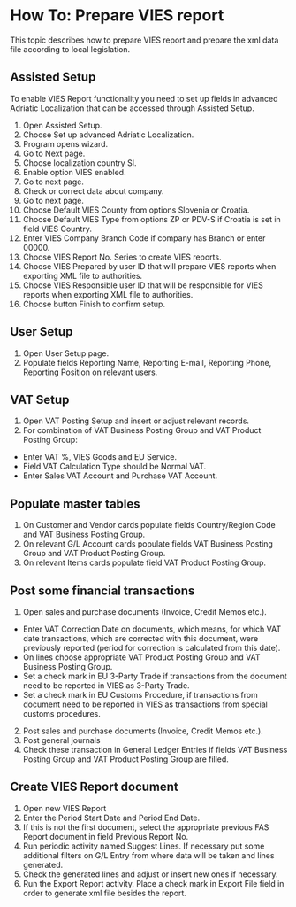 # How To: Prepare VIES report

This topic describes how to prepare VIES report and prepare the xml data file according to local legislation.

## Assisted Setup

To enable VIES Report functionality you need to set up fields in advanced Adriatic Localization that can be accessed through Assisted Setup.

1. Open Assisted Setup.
2. Choose Set up advanced Adriatic Localization.
3. Program opens wizard.
4. Go to Next page.
5. Choose localization country SI.
6. Enable option VIES enabled.
7. Go to next page.
8. Check or correct data about company.
9. Go to next page.
10. Choose Default VIES County from options Slovenia or Croatia.
11. Choose Default VIES Type from options ZP or PDV-S if Croatia is set in field VIES Country.
12. Enter VIES Company Branch Code if company has Branch or enter 00000.
13. Choose VIES Report No. Series to create VIES reports.
14. Choose VIES Prepared by user ID that will prepare VIES reports when exporting XML file to authorities.
15. Choose VIES Responsible user ID that will be responsible for VIES reports when exporting XML file to authorities. 
16. Choose button Finish to confirm setup.

## User Setup

1. Open User Setup page.
2. Populate fields Reporting Name, Reporting E-mail, Reporting Phone, Reporting Position on relevant users.

## VAT Setup

1. Open VAT Posting Setup and insert or adjust relevant records. 
2. For combination of VAT Business Posting Group and VAT Product Posting Group:
- Enter VAT %, VIES Goods and EU Service. 
- Field VAT Calculation Type should be Normal VAT. 
- Enter Sales VAT Account and Purchase VAT Account.

## Populate master tables 

1. On Customer and Vendor cards populate fields Country/Region Code and VAT Business Posting Group.
2. On relevant G/L Account cards populate fields VAT Business Posting Group and VAT Product Posting Group.
3. On relevant Items cards populate field VAT Product Posting Group.

## Post some financial transactions

1. Open sales and purchase documents (Invoice, Credit Memos etc.). 
- Enter VAT Correction Date on documents, which means, for which VAT date transactions, which are corrected with this document, were previously reported (period for correction is calculated from this date). 
- On lines choose appropriate VAT Product Posting Group and VAT Business Posting Group.
- Set a check mark in EU 3-Party Trade if transactions from the document need to be reported in VIES as 3-Party Trade. 
- Set a check mark in EU Customs Procedure, if transactions from document need to be reported in VIES as transactions from special customs procedures.

2. Post sales and purchase documents (Invoice, Credit Memos etc.). 
3. Post general journals
4. Check these transaction in General Ledger Entries if fields VAT Business Posting Group and VAT Product Posting Group are filled.

## Create VIES Report document

1. Open new VIES Report
2. Enter the Period Start Date and Period End Date.
3. If this is not the first document, select the appropriate previous FAS Report document in field Previous Report No.
4. Run periodic activity named Suggest Lines. If necessary put some additional filters on G/L Entry from where data will be taken and lines generated.
5. Check the generated lines and adjust or insert new ones if necessary.
6. Run the Export Report activity. Place a check mark in Export File field in order to generate xml file besides the report.